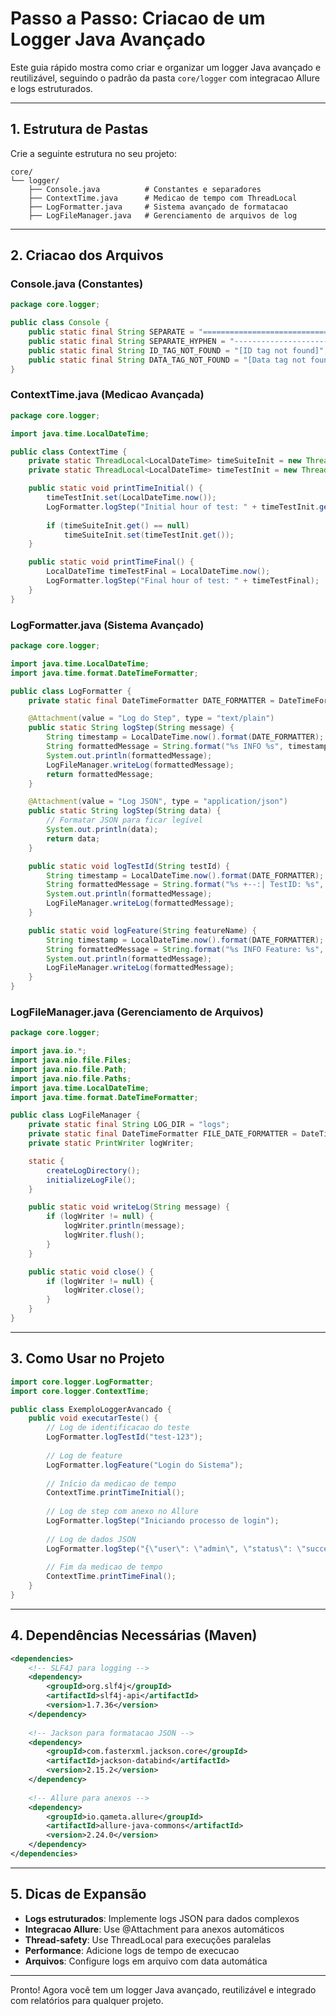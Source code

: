 # Passo a Passo: Criacao de um Logger Java Avançado

Este guia rápido mostra como criar e organizar um logger Java avançado e reutilizável, seguindo o padrão da pasta `core/logger` com integracao Allure e logs estruturados.

---

## 1. Estrutura de Pastas

Crie a seguinte estrutura no seu projeto:

```
core/
└── logger/
    ├── Console.java          # Constantes e separadores
    ├── ContextTime.java      # Medicao de tempo com ThreadLocal
    ├── LogFormatter.java     # Sistema avançado de formatacao
    ├── LogFileManager.java   # Gerenciamento de arquivos de log
```

---

## 2. Criacao dos Arquivos

### Console.java (Constantes)
```java
package core.logger;

public class Console {
    public static final String SEPARATE = "===========================================================================================";
    public static final String SEPARATE_HYPHEN = "------------------------------------------------------------------------------------";
    public static final String ID_TAG_NOT_FOUND = "[ID tag not found]";
    public static final String DATA_TAG_NOT_FOUND = "[Data tag not found]";
}
```

### ContextTime.java (Medicao Avançada)
```java
package core.logger;

import java.time.LocalDateTime;

public class ContextTime {
    private static ThreadLocal<LocalDateTime> timeSuiteInit = new ThreadLocal<>();
    private static ThreadLocal<LocalDateTime> timeTestInit = new ThreadLocal<>();

    public static void printTimeInitial() {
        timeTestInit.set(LocalDateTime.now());
        LogFormatter.logStep("Initial hour of test: " + timeTestInit.get());
        
        if (timeSuiteInit.get() == null)
            timeSuiteInit.set(timeTestInit.get());
    }

    public static void printTimeFinal() {
        LocalDateTime timeTestFinal = LocalDateTime.now();
        LogFormatter.logStep("Final hour of test: " + timeTestFinal);
    }
}
```

### LogFormatter.java (Sistema Avançado)
```java
package core.logger;

import java.time.LocalDateTime;
import java.time.format.DateTimeFormatter;

public class LogFormatter {
    private static final DateTimeFormatter DATE_FORMATTER = DateTimeFormatter.ofPattern("HH:mm:ss.SSS");

    @Attachment(value = "Log do Step", type = "text/plain")
    public static String logStep(String message) {
        String timestamp = LocalDateTime.now().format(DATE_FORMATTER);
        String formattedMessage = String.format("%s INFO %s", timestamp, message);
        System.out.println(formattedMessage);
        LogFileManager.writeLog(formattedMessage);
        return formattedMessage;
    }

    @Attachment(value = "Log JSON", type = "application/json")
    public static String logStep(String data) {
        // Formatar JSON para ficar legível
        System.out.println(data);
        return data;
    }

    public static void logTestId(String testId) {
        String timestamp = LocalDateTime.now().format(DATE_FORMATTER);
        String formattedMessage = String.format("%s +--:| TestID: %s", timestamp, testId);
        System.out.println(formattedMessage);
        LogFileManager.writeLog(formattedMessage);
    }

    public static void logFeature(String featureName) {
        String timestamp = LocalDateTime.now().format(DATE_FORMATTER);
        String formattedMessage = String.format("%s INFO Feature: %s", timestamp, featureName);
        System.out.println(formattedMessage);
        LogFileManager.writeLog(formattedMessage);
    }
}
```

### LogFileManager.java (Gerenciamento de Arquivos)
```java
package core.logger;

import java.io.*;
import java.nio.file.Files;
import java.nio.file.Path;
import java.nio.file.Paths;
import java.time.LocalDateTime;
import java.time.format.DateTimeFormatter;

public class LogFileManager {
    private static final String LOG_DIR = "logs";
    private static final DateTimeFormatter FILE_DATE_FORMATTER = DateTimeFormatter.ofPattern("yyyy-MM-dd");
    private static PrintWriter logWriter;

    static {
        createLogDirectory();
        initializeLogFile();
    }

    public static void writeLog(String message) {
        if (logWriter != null) {
            logWriter.println(message);
            logWriter.flush();
        }
    }

    public static void close() {
        if (logWriter != null) {
            logWriter.close();
        }
    }
}
```

---

## 3. Como Usar no Projeto

```java
import core.logger.LogFormatter;
import core.logger.ContextTime;

public class ExemploLoggerAvancado {
    public void executarTeste() {
        // Log de identificacao do teste
        LogFormatter.logTestId("test-123");
        
        // Log de feature
        LogFormatter.logFeature("Login do Sistema");
        
        // Início da medicao de tempo
        ContextTime.printTimeInitial();
        
        // Log de step com anexo no Allure
        LogFormatter.logStep("Iniciando processo de login");
        
        // Log de dados JSON
        LogFormatter.logStep("{\"user\": \"admin\", \"status\": \"success\"}");
        
        // Fim da medicao de tempo
        ContextTime.printTimeFinal();
    }
}
```

---

## 4. Dependências Necessárias (Maven)

```xml
<dependencies>
    <!-- SLF4J para logging -->
    <dependency>
        <groupId>org.slf4j</groupId>
        <artifactId>slf4j-api</artifactId>
        <version>1.7.36</version>
    </dependency>
    
    <!-- Jackson para formatacao JSON -->
    <dependency>
        <groupId>com.fasterxml.jackson.core</groupId>
        <artifactId>jackson-databind</artifactId>
        <version>2.15.2</version>
    </dependency>
    
    <!-- Allure para anexos -->
    <dependency>
        <groupId>io.qameta.allure</groupId>
        <artifactId>allure-java-commons</artifactId>
        <version>2.24.0</version>
    </dependency>
</dependencies>
```

---

## 5. Dicas de Expansão
- **Logs estruturados**: Implemente logs JSON para dados complexos
- **Integracao Allure**: Use @Attachment para anexos automáticos
- **Thread-safety**: Use ThreadLocal para execuções paralelas
- **Performance**: Adicione logs de tempo de execucao
- **Arquivos**: Configure logs em arquivo com data automática

---

Pronto! Agora você tem um logger Java avançado, reutilizável e integrado com relatórios para qualquer projeto. 